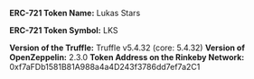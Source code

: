 **ERC-721 Token Name:** Lukas Stars

**ERC-721 Token Symbol:** LKS

**Version of the Truffle:** Truffle v5.4.32 (core: 5.4.32)
**Version of OpenZeppelin:** 2.3.0
**Token Address on the Rinkeby Network:** 0xf7aFDb1581B81A988a4a4D243f3786dd7ef7a2C1
